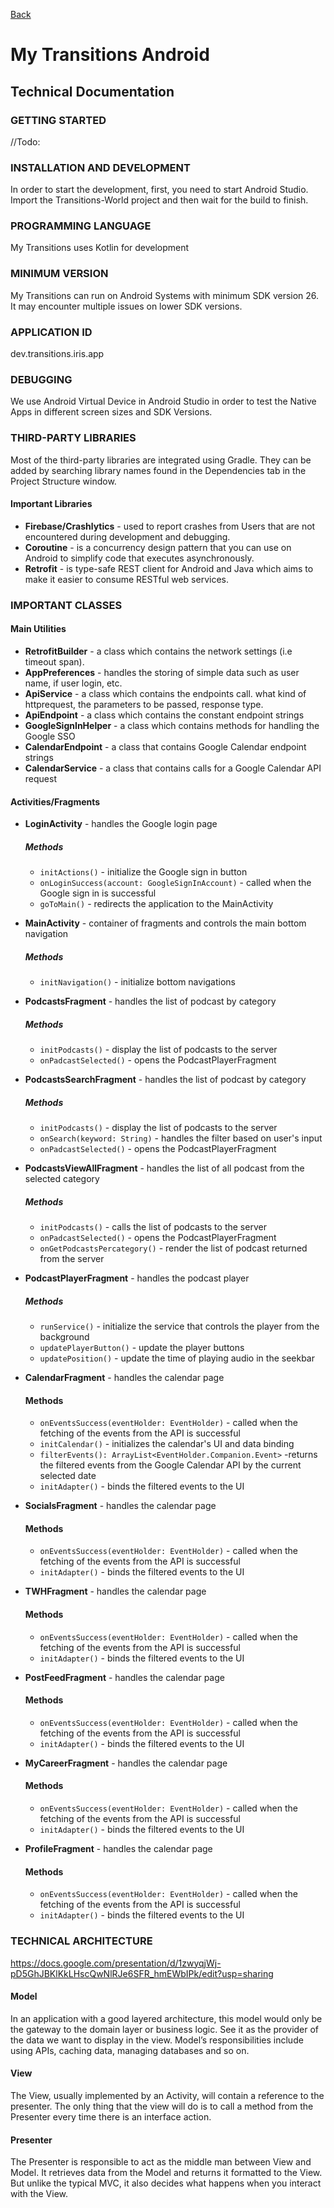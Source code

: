 [Back](../index.md)

# My Transitions Android

## Technical Documentation

### GETTING STARTED

//Todo:

### INSTALLATION AND DEVELOPMENT

In order to start the development, first, you need to start Android Studio. Import the Transitions-World project and then wait for the build to finish.

### PROGRAMMING LANGUAGE

My Transitions uses Kotlin for development

### MINIMUM VERSION

My Transitions can run on Android Systems with minimum SDK version 26. It may encounter multiple issues on lower SDK versions.

### APPLICATION ID

dev.transitions.iris.app

### DEBUGGING

We use Android Virtual Device in Android Studio in order to test the Native Apps in different screen sizes and SDK Versions.

### THIRD-PARTY LIBRARIES

Most of the third-party libraries are integrated using Gradle. They can be added by searching library names found in the Dependencies tab in the Project Structure window.

#### Important Libraries

- **Firebase/Crashlytics** - used to report crashes from Users that are not encountered during development and debugging.
- **Coroutine** - is a concurrency design pattern that you can use on Android to simplify code that executes asynchronously.
- **Retrofit** - is type-safe REST client for Android and Java which aims to make it easier to consume RESTful web services.

### IMPORTANT CLASSES

#### Main Utilities

- **RetrofitBuilder** - a class which contains the network settings (i.e timeout span).
- **AppPreferences** - handles the storing of simple data such as user name, if user login, etc.
- **ApiService** - a class which contains the endpoints call. what kind of httprequest, the parameters to be passed, response type.
- **ApiEndpoint** - a class which contains the constant endpoint strings
- **GoogleSignInHelper** - a class which contains methods for handling the Google SSO
- **CalendarEndpoint** - a class that contains Google Calendar endpoint strings
- **CalendarService** - a class that contains calls for a Google Calendar API request

#### Activities/Fragments

- **LoginActivity** - handles the Google login page
  ##### Methods
  - `initActions()` - initialize the Google sign in button
  - `onLoginSuccess(account: GoogleSignInAccount)` - called when the Google sign in is successful
  - `goToMain()` - redirects the application to the MainActivity
  
- **MainActivity** - container of fragments and controls the main bottom navigation
  ##### Methods
  - `initNavigation()` - initialize bottom navigations
  
- **PodcastsFragment** - handles the list of podcast by category
  ##### Methods
  - `initPodcasts()` - display the list of podcasts to the server
  - `onPadcastSelected()` - opens the PodcastPlayerFragment
  
- **PodcastsSearchFragment** - handles the list of podcast by category
  ##### Methods
  - `initPodcasts()` - display the list of podcasts to the server
  - `onSearch(keyword: String)` - handles the filter based on user's input
  - `onPadcastSelected()` - opens the PodcastPlayerFragment

- **PodcastsViewAllFragment** - handles the list of all podcast from the selected category
  ##### Methods
  - `initPodcasts()` - calls the list of podcasts to the server
  - `onPadcastSelected()` - opens the PodcastPlayerFragment
  - `onGetPodcastsPercategory()` - render the list of podcast returned from the server

- **PodcastPlayerFragment** - handles the podcast player
  ##### Methods
  - `runService()` - initialize the service that controls the player from the background
  - `updatePlayerButton()` - update the player buttons
  - `updatePosition()` - update the time of playing audio in the seekbar
  
- **CalendarFragment** - handles the calendar page
  #### Methods
  - `onEventsSuccess(eventHolder: EventHolder)` - called when the fetching of the events from the API is successful
  - `initCalendar()` - initializes the calendar's UI and data binding
  - `filterEvents(): ArrayList<EventHolder.Companion.Event>` -returns the filtered events from the Google Calendar API by the current selected date
  - `initAdapter()` - binds the filtered events to the UI

- **SocialsFragment** - handles the calendar page
  #### Methods
  - `onEventsSuccess(eventHolder: EventHolder)` - called when the fetching of the events from the API is successful
  - `initAdapter()` - binds the filtered events to the UI

- **TWHFragment** - handles the calendar page
  #### Methods
  - `onEventsSuccess(eventHolder: EventHolder)` - called when the fetching of the events from the API is successful
  - `initAdapter()` - binds the filtered events to the UI


- **PostFeedFragment** - handles the calendar page
  #### Methods
  - `onEventsSuccess(eventHolder: EventHolder)` - called when the fetching of the events from the API is successful
  - `initAdapter()` - binds the filtered events to the UI


- **MyCareerFragment** - handles the calendar page
  #### Methods
  - `onEventsSuccess(eventHolder: EventHolder)` - called when the fetching of the events from the API is successful
  - `initAdapter()` - binds the filtered events to the UI


- **ProfileFragment** - handles the calendar page
  #### Methods
  - `onEventsSuccess(eventHolder: EventHolder)` - called when the fetching of the events from the API is successful
  - `initAdapter()` - binds the filtered events to the UI
  
  
### TECHNICAL ARCHITECTURE

https://docs.google.com/presentation/d/1zwyqjWj-pD5GhJBKlKkLHscQwNlRJe6SFR_hmEWbIPk/edit?usp=sharing

#### **Model**

In an application with a good layered architecture, this model would only be the gateway to the domain layer or business logic. See it as the provider of the data we want to display in the view. Model’s responsibilities include using APIs, caching data, managing databases and so on.

#### **View**

The View, usually implemented by an Activity, will contain a reference to the presenter. The only thing that the view will do is to call a method from the Presenter every time there is an interface action.

#### **Presenter**

The Presenter is responsible to act as the middle man between View and Model. It retrieves data from the Model and returns it formatted to the View. But unlike the typical MVC, it also decides what happens when you interact with the View.
